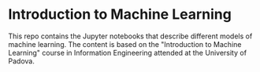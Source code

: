 # Introduction to Machine Learning

This repo contains the Jupyter notebooks that describe different models of machine learning. The content is based on the "Introduction to Machine Learning" course in Information Engineering attended at the University of Padova.
